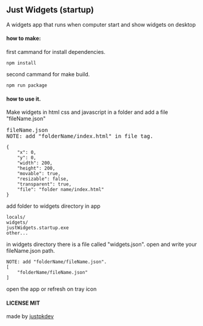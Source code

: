 
## Just Widgets (startup)
<p>A widgets app that runs when computer start and show widgets on desktop</p>

#### how to make:
<p>first cammand for install dependencies.</p>
<pre><code>npm install</code></pre>

<p>second cammand for make build.</p>
<pre><code>npm run package</code></pre>

#### how to use it.
<p>Make widgets in html css and javascript in a folder and add a file "fileName.json"</p>


<pre>fileName.json
NOTE: add "folderName/index.html" in file tag.
<code>
{
    "x": 0,
    "y": 0,
    "width": 200,
    "height": 200,
    "movable": true,
    "resizable": false,
    "transparent": true,
    "file": "folder name/index.html"
}
</code></pre>

<p>add folder to widgets directory in app</p>
<pre><code>locals/
widgets/
justWidgets.startup.exe
other...
</code></pre>

<p>in widgets directory there is a file called "widgets.json". open and write your fileName.json path.</p>
<pre><code>NOTE: add "folderName/fileName.json".
[
    "folderName/fileName.json"
]
</code></pre>

<p>open the app or refresh on tray icon</p>

#### LICENSE MIT

<p>made by <a target="_blank" 
href="https://justpkdev.web.app">justpkdev</a></p>

